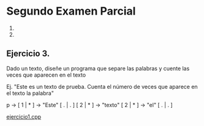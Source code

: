 # Segundo Examen Parcial

1. 
2. 

## Ejercicio 3.

Dado un texto, diseñe un programa que separe las palabras y cuente las veces que aparecen en el texto

Ej. "Este es un texto de prueba. Cuenta el número de veces que aparece en el texto la palabra"

p -> [ 1 | * ] -> "Este"
     [ . | . ]
     [ 2 | * ] -> "texto"
     [ 2 | * ] -> "el"
     [ . | . ]

[ejercicio1.cpp](./ejercicio1.cpp)